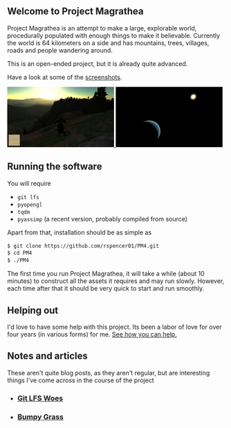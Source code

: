 ## Welcome to Project Magrathea

Project Magrathea is an attempt to make a large, explorable world, procedurally populated with enough things to make it believable.  Currently the world is 64 kilometers on a side and has mountains, trees, villages, roads and people wandering around.

This is an open-ended project, but it is already quite advanced.

Have a look at some of the [screenshots](screenshots.html).

<div>
<a href="screenshots.html">
  <img style="width:49%;" src="static/screenshot1.jpg">
  <img style="width:49%;" src="static/screenshot2.jpg">
</a>
</div>
<p></p>

## Running the software

You will require
 * `git lfs`
 * `pyopengl`
 * `tqdm`
 * `pyassimp` (a recent version, probably compiled from source)

Apart from that, installation should be as simple as
~~~ bash
$ git clone https://github.com/rspencer01/PM4.git
$ cd PM4
$ ./PM4
~~~
The first time you run Project Magrathea, it will take a while (about 10 minutes) to construct all the assets it requires and may run slowly.  However, each time after that it should be very quick to start and run smoothly.

## Helping out

I'd love to have some help with this project.  Its been a labor of love for over four years (in various forms) for me.  [See how you can help.](help.html)

## Notes and articles

These aren't quite blog posts, as they aren't regular, but are interesting things I've come across in the course of the project

 * ### [Git LFS Woes](lfs-woes.html)
 * ### [Bumpy Grass](grass-bump.html)
